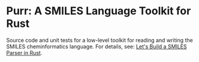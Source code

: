 # Purr: A SMILES Language Toolkit for Rust

Source code and unit tests for a low-level toolkit for reading and writing the SMILES cheminformatics language. For details, see: [Let's Build a SMILES Parser in Rust](https::depth-first.com/articles/2020/05/25/lets-build-a-smiles-parser-in-rust/).